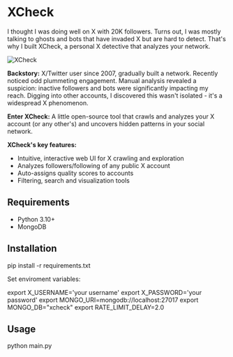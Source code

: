 # XCheck

I thought I was doing well on X with 20K followers. Turns out, I was mostly talking to ghosts and bots that have invaded X but are hard to detect. That's why I built XCheck, a personal X detective that analyzes your network.

![XCheck](https://samim.io/static/upload/Screenshot-20240909090323-1340x758.png)

**Backstory:** X/Twitter user since 2007, gradually built a network. Recently noticed odd plummeting engagement. Manual analysis revealed a suspicion: inactive followers and bots were significantly impacting my reach. Digging into other accounts, I discovered this wasn't isolated - it's a widespread X phenomenon.

**Enter XCheck:** A little open-source tool that crawls and analyzes your X account (or any other's) and uncovers hidden patterns in your social network.

**XCheck's key features:**

- Intuitive, interactive web UI for X crawling and exploration
- Analyzes followers/following of any public X account
- Auto-assigns quality scores to accounts
- Filtering, search and visualization tools

## Requirements

- Python 3.10+
- MongoDB

## Installation

pip install -r requirements.txt

Set enviroment variables:

export X_USERNAME='your username'
export X_PASSWORD='your password'
export MONGO_URI=mongodb://localhost:27017
export MONGO_DB="xcheck"
export RATE_LIMIT_DELAY=2.0

## Usage

python main.py
